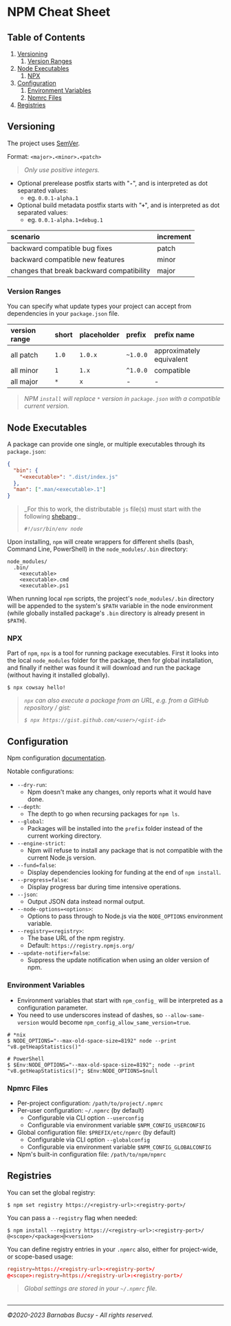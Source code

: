 # **NPM Cheat Sheet**

## **Table of Contents**

1. [Versioning](#versioning "View")
   1. [Version Ranges](#version-prefixes "View")
1. [Node Executables](#node-executables "View")
   1. [NPX](#npx "View")
1. [Configuration](#configuration "View")
   1. [Environment Variables](#environment-variables "View")
   1. [Npmrc Files](#npmrc-files "View")
1. [Registries](#registries "View")

## **Versioning**

The project uses [SemVer](https://semver.org "Visit").

Format: `<major>`**`.`**`<minor>`**`.`**`<patch>`

> _Only use positive integers._

- Optional prerelease postfix starts with "**`-`**", and is interpreted as dot separated values:
  - eg. `0.0.1-alpha.1`
- Optional build metadata postfix starts with "**`+`**", and is interpreted as dot separated values:
  - eg. `0.0.1-alpha.1+debug.1`

| scenario                                  | increment |
| :---------------------------------------- | :-------- |
| backward compatible bug fixes             | patch     |
| backward compatible new features          | minor     |
| changes that break backward compatibility | major     |

### **Version Ranges**

You can specify what update types your project can accept from dependencies in your `package.json` file.

| version range | short | placeholder | prefix   | prefix name              |
| :------------ | :---- | :---------- | :------- | :----------------------- |
| all patch     | `1.0` | `1.0.x`     | `~1.0.0` | approximately equivalent |
| all minor     | `1`   | `1.x`       | `^1.0.0` | compatible               |
| all major     | `*`   | `x`         | -        | -                        |

> _NPM `install` will replace `*` version in `package.json` with a compatible current version._

## **Node Executables**

A package can provide one single, or multiple executables through its `package.json`:

```json
{
  "bin": {
    "<executable>": ".dist/index.js"
  },
  "man": [".man/<executable>.1"]
}
```

> _For this to work, the distributable `js` file(s) must start with the following [shebang](https://en.wikipedia.org/wiki/Shebang_(Unix) "Visit"):\_
>
> _`#!/usr/bin/env node`_

Upon installing, `npm` will create wrappers for different shells (bash, Command Line, PowerShell) in the `node_modules/.bin` directory:

```
node_modules/
  .bin/
    <executable>
    <executable>.cmd
    <executable>.ps1
```

When running local `npm` scripts, the project's `node_modules/.bin` directory will be appended to the system's `$PATH` variable in the node environment (while globally installed package's `.bin` directory is already present in `$PATH`).

### **NPX**

Part of `npm`, `npx` is a tool for running package executables. First it looks into the local `node_modules` folder for the package, then for global installation, and finally if neither was found it will download and run the package (without having it installed globally).

```shell
$ npx cowsay hello!
```

> _`npx` can also execute a package from an URL, e.g. from a GitHub repository / gist:_
>
> _`$ npx https://gist.github.com/<user>/<gist-id>`_

## **Configuration**

Npm configuration [documentation](https://docs.npmjs.com/cli/using-npm/config "Visit").

Notable configurations:

- `--dry-run`:
  - Npm doesn't make any changes, only reports what it would have done.
- `--depth`:
  - The depth to go when recursing packages for `npm ls`.
- `--global`:
  - Packages will be installed into the `prefix` folder instead of the current working directory.
- `--engine-strict`:
  - Npm will refuse to install any package that is not compatible with the current Node.js version.
- `--fund=false`:
  - Display dependencies looking for funding at the end of `npm install`.
- `--progress=false`:
  - Display progress bar during time intensive operations.
- `--json`:
  - Output JSON data instead normal output.
- `--node-options=<options>`:
  - Options to pass through to Node.js via the `NODE_OPTIONS` environment variable.
- `--registry=<registry>`:
  - The base URL of the npm registry.
  - Default: `https://registry.npmjs.org/`
- `--update-notifier=false`:
  - Suppress the update notification when using an older version of npm.

### **Environment Variables**

- Environment variables that start with `npm_config_` will be interpreted as a configuration parameter.
- You need to use underscores instead of dashes, so `--allow-same-version` would become `npm_config_allow_same_version=true`.

```shell
# *nix
$ NODE_OPTIONS="--max-old-space-size=8192" node --print "v8.getHeapStatistics()"

# PowerShell
$ $Env:NODE_OPTIONS="--max-old-space-size=8192"; node --print "v8.getHeapStatistics()"; $Env:NODE_OPTIONS=$null
```

### **Npmrc Files**

- Per-project configuration: `/path/to/project/.npmrc`
- Per-user configuration: `~/.npmrc` (by default)
  - Configurable via CLI option `--userconfig`
  - Configurable via environment variable `$NPM_CONFIG_USERCONFIG`
- Global configuration file: `$PREFIX/etc/npmrc` (by default)
  - Configurable via CLI option `--globalconfig`
  - Configurable via environment variable `$NPM_CONFIG_GLOBALCONFIG`
- Npm's built-in configuration file: `/path/to/npm/npmrc`

## **Registries**

You can set the global registry:

```shell
$ npm set registry https://<registry-url>:<registry-port>/
```

You can pass a `--registry` flag when needed:

```shell
$ npm install --registry https://<registry-url>:<registry-port>/ @<scope>/<package>@<version>
```

You can define registry entries in your `.npmrc` also, either for project-wide, or scope-based usage:

```conf
registry=https://<registry-url>:<registry-port>/
@<scope>:registry=https://<registry-url>:<registry-port>/
```

> _Global settings are stored in your `~/.npmrc` file._

##

---

_©2020-2023 Barnabas Bucsy - All rights reserved._

